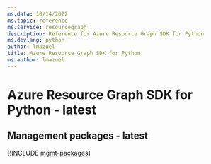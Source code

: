 ```yaml
---
ms.data: 10/14/2022
ms.topic: reference
ms.service: resourcegraph
description: Reference for Azure Resource Graph SDK for Python
ms.devlang: python
author: lmazuel
title: Azure Resource Graph SDK for Python
ms.author: lmazuel
---
```

# Azure Resource Graph SDK for Python - latest

## Management packages - latest
[!INCLUDE [mgmt-packages](resource-graph-mgmt-index.md)]